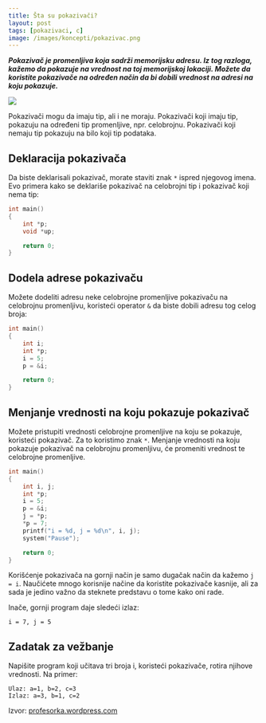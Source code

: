 ```yaml
---
title: Šta su pokazivači?
layout: post
tags: [pokazivaci, c]
image: /images/koncepti/pokazivac.png
---
```


***Pokazivač je promenljiva koja sadrži memorijsku adresu. Iz tog razloga, kažemo da pokazuje na vrednost na toj memorijskoj lokaciji. Možete da koristite pokazivače na određen način da bi dobili vrednost na adresi na koju pokazuje.***

![]({{page.image}})

Pokazivači mogu da imaju tip, ali i ne moraju. Pokazivači koji imaju tip, pokazuju na određeni tip promenljive, npr. celobrojnu. Pokazivači koji nemaju tip pokazuju na bilo koji tip podataka.

## Deklaracija pokazivača

Da biste deklarisali pokazivač, morate staviti znak `*` ispred njegovog imena. Evo primera kako se deklariše pokazivač na celobrojni tip i pokazivač koji nema tip:

```c
int main()
{
    int *p;
    void *up;

    return 0;
}
```

## Dodela adrese pokazivaču

Možete dodeliti adresu neke celobrojne promenljive pokazivaču na celobrojnu promenljivu, koristeći operator `&` da biste dobili adresu tog celog broja:

```c
int main()
{
    int i;
    int *p;
    i = 5;
    p = &i;

    return 0;
}
```

## Menjanje vrednosti na koju pokazuje pokazivač

Možete pristupiti vrednosti celobrojne promenljive na koju se pokazuje, koristeći pokazivač. Za to koristimo znak `*`. Menjanje vrednosti na koju pokazuje pokazivač na celobrojnu promenljivu, će promeniti vrednost te celobrojne promenljive.

```c
int main()
{
    int i, j;
    int *p;
    i = 5;
    p = &i;
    j = *p;
    *p = 7;
    printf("i = %d, j = %d\n", i, j);
    system("Pause");

    return 0;
}
```

Korišćenje pokazivača na gornji način je samo dugačak način da kažemo `j = i`. Naučićete mnogo korisnije načine da koristite pokazivače kasnije, ali za sada je jedino važno da steknete predstavu o tome kako oni rade.

Inače, gornji program daje sledeći izlaz:

```
i = 7, j = 5
```

## Zadatak za vežbanje

Napišite program koji učitava tri broja i, koristeći pokazivače, rotira njihove vrednosti. Na primer:

    Ulaz: a=1, b=2, c=3
    Izlaz: a=3, b=1, c=2

Izvor: [profesorka.wordpress.com](https://profesorka.wordpress.com/)
